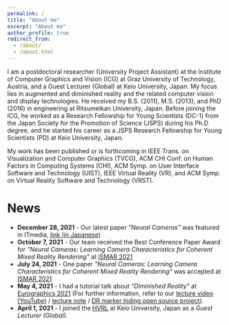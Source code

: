 ```yaml
---
permalink: /
title: "About me"
excerpt: "About me"
author_profile: true
redirect_from: 
  - /about/
  - /about.html
---
```


I am a postdoctoral researcher (University Project Assistant) at the Institute of Computer Graphics and Vision (ICG) at Graz University of Technology, Austria, and a Guest Lecturer (Global) at Keio University, Japan. My focus lies in augmented and diminished reality and the related computer vision and display technologies. He received my B.S. (2011), M.S. (2013), and PhD (2016) in engineering at Ritsumeikan University, Japan. Before joining the ICG, he worked as a Research Fellowship for Young Scientists (DC-1) from the Japan Society for the Promotion of Science (JSPS) during his Ph.D degree, and he started his career as a JSPS Research Fellowship for Young Scientists (PD) at Keio University, Japan.

My work has been published or is forthcoming in IEEE Trans. on Visualization and Computer Graphics (TVCG), ACM CHI Conf. on Human Factors in Computing Systems (CHI), ACM Symp. on User Interface Software and Technology (UIST), IEEE Virtual Reality (VR), and ACM Symp. on Virtual Reality Software and Technology (VRST).

# News
* **December 28, 2021** - Our latest paper _"Neural Cameras"_ was featured in ITmedia, [link (in Japanese)](https://www.itmedia.co.jp/news/articles/2112/28/news046.html)
* **October 7, 2021** - Our team received the Best Conference Paper Award for _"Neural Cameras: Learning Camera Characteristics for Coherent Mixed Reality Rendering"_ at [ISMAR 2021](https://ismar21.org/program/accepted-papers#session13)
* **July 24, 2021** - One paper _"Neural Cameras: Learning Camera Characteristics for Coherent Mixed Reality Rendering"_ was accepted at [ISMAR 2021](https://ismar21.org/program/accepted-papers#session13)
* **May 4, 2021** - I had a tutorial talk about _"Diminished Reality"_ at [Eurographics 2021](https://conferences.eg.org/eg2021/program/tutorials/) (For further information, refer to our [lecture video (YouTube)](https://youtu.be/RIr28JDuveA) / [lecture note](https://diglib.eg.org/handle/10.2312/egt20211036) / [DR marker hiding open source project](https://github.com/Mugichoko445/DRMarkerHiding)).
* **April 1, 2021** - I joined the [HVRL](http://hvrl.ics.keio.ac.jp/) at Keio University, Japan as a _Guest Lecturer (Global)_.